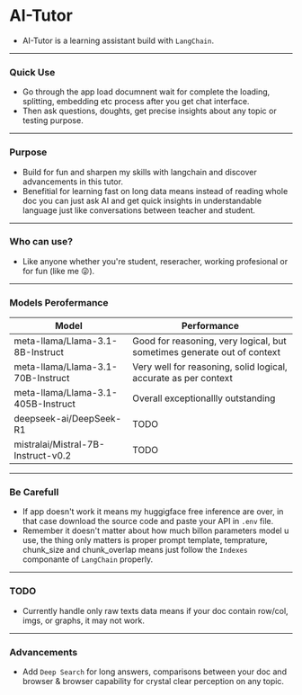# AI-Tutor

- AI-Tutor is a learning assistant build with `LangChain`.

---
### Quick Use

- Go through the app load documnent wait for complete the loading, splitting, embedding etc process after you get chat interface.
- Then ask questions, doughts, get precise insights about any topic or testing purpose.

---
### Purpose

- Build for fun and sharpen my skills with langchain and discover advancements in this tutor.
- Benefitial for learning fast on long data means instead of reading whole doc you can just ask AI and get quick insights in understandable language just like conversations between teacher and student.

---
### Who can use?

- Like anyone whether you're student, reseracher, working profesional or for fun (like me 😜).

---
### Models Perofermance

| Model | Performance |
|---|---|
|meta-llama/Llama-3.1-8B-Instruct|Good for reasoning, very logical, but sometimes generate out of context
|meta-llama/Llama-3.1-70B-Instruct|Very well for reasoning, solid logical, accurate as per context
|meta-llama/Llama-3.1-405B-Instruct|Overall exceptionallly outstanding
|deepseek-ai/DeepSeek-R1|TODO
|mistralai/Mistral-7B-Instruct-v0.2|TODO

---
### Be Carefull

- If app doesn't work it means my huggigface free inference are over, in that case download the source code and paste your API in `.env` file.
- Remember it doesn't matter about how much billon parameters model u use, the thing only matters is proper prompt template, temprature, chunk_size and chunk_overlap means just follow the `Indexes` componante of `LangChain` properly.

---
### TODO

- Currently handle only raw texts data means if your doc contain row/col, imgs, or graphs, it may not work.

---
### Advancements

- Add `Deep Search` for long answers, comparisons between your doc and browser & browser capability for crystal clear perception on any topic.
